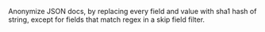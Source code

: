 Anonymize JSON docs, by replacing every field and value with sha1 hash of string, except for fields that match regex in a skip field filter.
